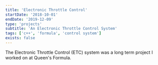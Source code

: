 ```yaml
---
title: 'Electronic Throttle Control'
startDate: '2018-10-01'
endDate: '2019-12-09'
type: 'projects'
subtitle: 'An Electronic Throttle Control System'
tags: ['c++', 'formula', 'control system']
exists: false
---
```


The Electronic Throttle Control (ETC) system was a long term project I worked on at Queen's Formula. 
